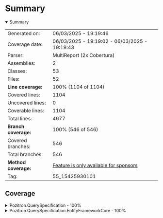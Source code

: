 # Summary
<details open><summary>Summary</summary>

|||
|:---|:---|
| Generated on: | 06/03/2025 - 19:19:46 |
| Coverage date: | 06/03/2025 - 19:19:02 - 06/03/2025 - 19:19:43 |
| Parser: | MultiReport (2x Cobertura) |
| Assemblies: | 2 |
| Classes: | 53 |
| Files: | 52 |
| **Line coverage:** | 100% (1104 of 1104) |
| Covered lines: | 1104 |
| Uncovered lines: | 0 |
| Coverable lines: | 1104 |
| Total lines: | 4677 |
| **Branch coverage:** | 100% (546 of 546) |
| Covered branches: | 546 |
| Total branches: | 546 |
| **Method coverage:** | [Feature is only available for sponsors](https://reportgenerator.io/pro) |
| Tag: | 55_15425930101 |

</details>

## Coverage
<details><summary>Pozitron.QuerySpecification - 100%</summary>

|**Name**|**Line**|**Branch**|
|:---|---:|---:|
|**Pozitron.QuerySpecification**|**100%**|**100%**|
|Pozitron.QuerySpecification.ConcurrentSelectorsException|100%||
|Pozitron.QuerySpecification.EntityNotFoundException|100%||
|Pozitron.QuerySpecification.IncludableSpecificationBuilder`2|100%||
|Pozitron.QuerySpecification.IncludableSpecificationBuilder`3|100%||
|Pozitron.QuerySpecification.IncludeExpression`1|100%||
|Pozitron.QuerySpecification.InvalidLikePatternException|100%||
|Pozitron.QuerySpecification.Iterator`1|100%|100%|
|Pozitron.QuerySpecification.LikeExpression`1|100%||
|Pozitron.QuerySpecification.LikeExpressionCompiled`1|100%||
|Pozitron.QuerySpecification.LikeExtension|100%|100%|
|Pozitron.QuerySpecification.LikeMemoryEvaluator|100%|100%|
|Pozitron.QuerySpecification.LikeValidator|100%|100%|
|Pozitron.QuerySpecification.OrderEvaluator|100%|100%|
|Pozitron.QuerySpecification.OrderExpression`1|100%||
|Pozitron.QuerySpecification.OrderExpressionCompiled`1|100%||
|Pozitron.QuerySpecification.PagedResult`1|100%||
|Pozitron.QuerySpecification.Pagination|100%|100%|
|Pozitron.QuerySpecification.PaginationExtensions|100%|100%|
|Pozitron.QuerySpecification.PaginationSettings|100%||
|Pozitron.QuerySpecification.PagingFilter|100%||
|Pozitron.QuerySpecification.SelectorNotFoundException|100%||
|Pozitron.QuerySpecification.Specification`1|100%|100%|
|Pozitron.QuerySpecification.Specification`2|100%||
|Pozitron.QuerySpecification.SpecificationBuilder`1|100%||
|Pozitron.QuerySpecification.SpecificationBuilder`2|100%||
|Pozitron.QuerySpecification.SpecificationBuilderExtensions|100%|100%|
|Pozitron.QuerySpecification.SpecificationInMemoryEvaluator|100%|100%|
|Pozitron.QuerySpecification.SpecificationValidator|100%|100%|
|Pozitron.QuerySpecification.SpecIterator`1|100%|100%|
|Pozitron.QuerySpecification.SpecLike`1|100%||
|Pozitron.QuerySpecification.SpecLikeCompiled`1|100%||
|Pozitron.QuerySpecification.SpecPaging|100%||
|Pozitron.QuerySpecification.SpecSelectIterator`2|100%|100%|
|Pozitron.QuerySpecification.WhereEvaluator|100%|100%|
|Pozitron.QuerySpecification.WhereExpression`1|100%||
|Pozitron.QuerySpecification.WhereExpressionCompiled`1|100%||
|Pozitron.QuerySpecification.WhereValidator|100%|100%|

</details>
<details><summary>Pozitron.QuerySpecification.EntityFrameworkCore - 100%</summary>

|**Name**|**Line**|**Branch**|
|:---|---:|---:|
|**Pozitron.QuerySpecification.EntityFrameworkCore**|**100%**|**100%**|
|Pozitron.QuerySpecification.AsNoTrackingEvaluator|100%|100%|
|Pozitron.QuerySpecification.AsNoTrackingWithIdentityResolutionEvaluator|100%|100%|
|Pozitron.QuerySpecification.AsSplitQueryEvaluator|100%|100%|
|Pozitron.QuerySpecification.AsTrackingEvaluator|100%|100%|
|Pozitron.QuerySpecification.IgnoreAutoIncludesEvaluator|100%|100%|
|Pozitron.QuerySpecification.IgnoreQueryFiltersEvaluator|100%|100%|
|Pozitron.QuerySpecification.IncludeEvaluator|100%|100%|
|Pozitron.QuerySpecification.IncludeStringEvaluator|100%|100%|
|Pozitron.QuerySpecification.IQueryableExtensions|100%|100%|
|Pozitron.QuerySpecification.LikeEvaluator|100%|100%|
|Pozitron.QuerySpecification.LikeExtension|100%|100%|
|Pozitron.QuerySpecification.ParameterReplacerVisitor|100%|100%|
|Pozitron.QuerySpecification.QueryTagEvaluator|100%|100%|
|Pozitron.QuerySpecification.RepositoryBase`1|100%|100%|
|Pozitron.QuerySpecification.RepositoryWithMapper`1|100%|100%|
|Pozitron.QuerySpecification.SpecificationEvaluator|100%|100%|

</details>
